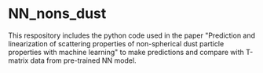 # NN_nons_dust

This respository includes the python code used in the paper "Prediction and linearization of scattering properties of non-spherical dust particle properties with machine learning" to make predictions and compare with T-matrix data from pre-trained NN model.

